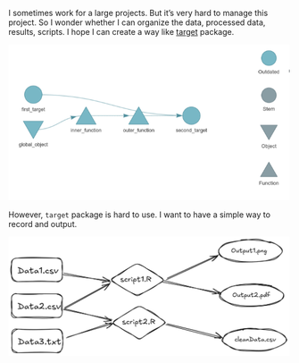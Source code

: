 I sometimes work for a large projects. But it’s very hard to manage this project. So I wonder whether I can organize the data, processed data, results, scripts. I hope I can create a way like [target](https://books.ropensci.org/targets) package. 


<img src="./man/figures/target.png" width="600" />

However, `target` package is hard to use. I want to have a simple way to record and output.

<img src="./man/figures/plan.png" width="600" />

